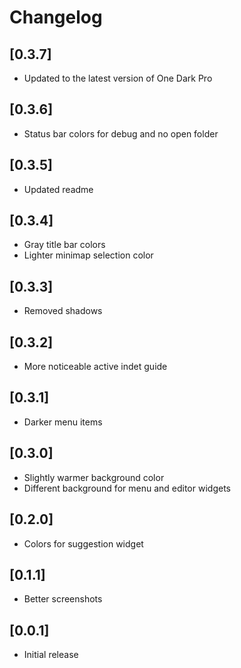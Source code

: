 # Changelog

## [0.3.7]
- Updated to the latest version of One Dark Pro

## [0.3.6]
- Status bar colors for debug and no open folder

## [0.3.5]
- Updated readme

## [0.3.4]
- Gray title bar colors
- Lighter minimap selection color

## [0.3.3]
- Removed shadows

## [0.3.2]
- More noticeable active indet guide

## [0.3.1]
- Darker menu items

## [0.3.0]
- Slightly warmer background color
- Different background for menu and editor widgets

## [0.2.0]
- Colors for suggestion widget

## [0.1.1]
- Better screenshots

## [0.0.1]

- Initial release
